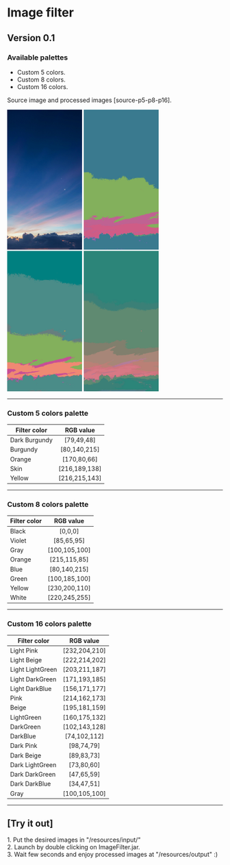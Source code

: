 # Image filter

<h2><b>Version 0.1</h2></b>

<h3>Available palettes</h3>
<ul>
    <li>Custom 5 colors.</li>
    <li>Custom 8 colors.</li>
    <li>Custom 16 colors.</li>
</ul>

Source image and processed images [source-p5-p8-p16].<br>
<p float="left">
    <img src="resources/examples/sourceInputExample.jpg" width="175"/>
    <img src="resources/examples/processed5colorsExample.jpg" width="175"/>
    <img src="resources/examples/processed8colorsExample.jpg" width="175"/>
    <img src="resources/examples/processed16colorsExample.jpg" width="175"/>
</p>

---------------------------------------

<h3>Custom 5 colors palette</h3>

| Filter color     | RGB value  |
| ------------- |:-------------:|
| Dark Burgundy | [79,49,48]    |
| Burgundy      | [80,140,215]  |
| Orange        | [170,80,66]   |
| Skin          | [216,189,138] |
| Yellow        | [216,215,143] |

---------------------------------------

<h3>Custom 8 colors palette</h3>

| Filter color     | RGB value  |
| ------------- |:-------------:|
| Black       | [0,0,0]         |
| Violet      | [85,65,95]      |
| Gray        | [100,105,100]   |
| Orange      | [215,115,85]    |
| Blue        | [80,140,215]    |
| Green       | [100,185,100]   |
| Yellow      | [230,200,110]   |
| White       | [220,245,255]   |

---------------------------------------

<h3>Custom 16 colors palette</h3>

| Filter color     | RGB value  |
| ------------- |:-------------:|
| Light Pink            | [232,204,210]   |
| Light Beige           | [222,214,202]   |
| Light LightGreen      | [203,211,187]   |
| Light DarkGreen       | [171,193,185]   |
| Light DarkBlue        | [156,171,177]   |
| Pink                  | [214,162,173]   |
| Beige                 | [195,181,159]   |
| LightGreen            | [160,175,132]   |
| DarkGreen             | [102,143,128]   |
| DarkBlue              | [74,102,112]    |
| Dark Pink             | [98,74,79]      |
| Dark Beige            | [89,83,73]      |
| Dark LightGreen       | [73,80,60]      |
| Dark DarkGreen        | [47,65,59]      |
| Dark DarkBlue         | [34,47,51]      |
| Gray                  | [100,105,100]   |

---------------------------------------

<h2>[Try it out]</h2>
    1. Put the desired images in "/resources/input/" <br>
    2. Launch by double clicking on ImageFilter.jar.<br>
3. Wait few seconds and enjoy processed images at "/resources/output" :)
